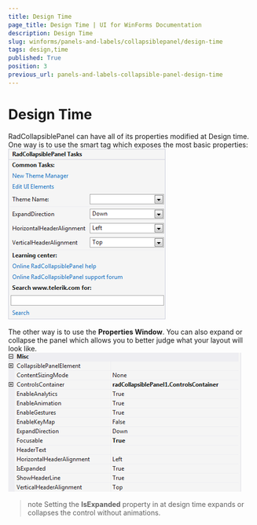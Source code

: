 ```yaml
---
title: Design Time
page_title: Design Time | UI for WinForms Documentation
description: Design Time
slug: winforms/panels-and-labels/collapsiblepanel/design-time
tags: design,time
published: True
position: 3
previous_url: panels-and-labels-collapsible-panel-design-time
---
```


# Design Time



RadCollapsiblePanel can have all of its properties modified at Design time. One way is to use the smart tag which exposes the most basic properties: <br>![panels-and-labels-collapsible-panel-design-time 001](images/panels-and-labels-collapsible-panel-design-time001.png)

The other way is to use the __Properties Window__. You can also expand or collapse the panel which allows you to better judge what your layout will look like. <br>![panels-and-labels-collapsible-panel-design-time 002](images/panels-and-labels-collapsible-panel-design-time002.png)

>note Setting the __IsExpanded__ property in at design time expands or collapses the control without animations.
>

